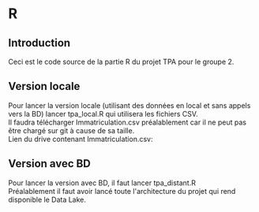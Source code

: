 # R
## Introduction
Ceci est le code source de la partie R du projet TPA pour le groupe 2.
## Version locale
Pour lancer la version locale (utilisant des données en local et sans appels vers la BD) lancer tpa_local.R qui utilisera les fichiers CSV.  
Il faudra télécharger Immatriculation.csv préalablement car il ne peut pas être chargé sur git à cause de sa taille.  
Lien du drive contenant Immatriculation.csv: 
## Version avec BD
Pour lancer la version avec BD, il faut lancer tpa_distant.R  
Préalablement il faut avoir lancé toute l'architecture du projet qui rend disponible le Data Lake.
